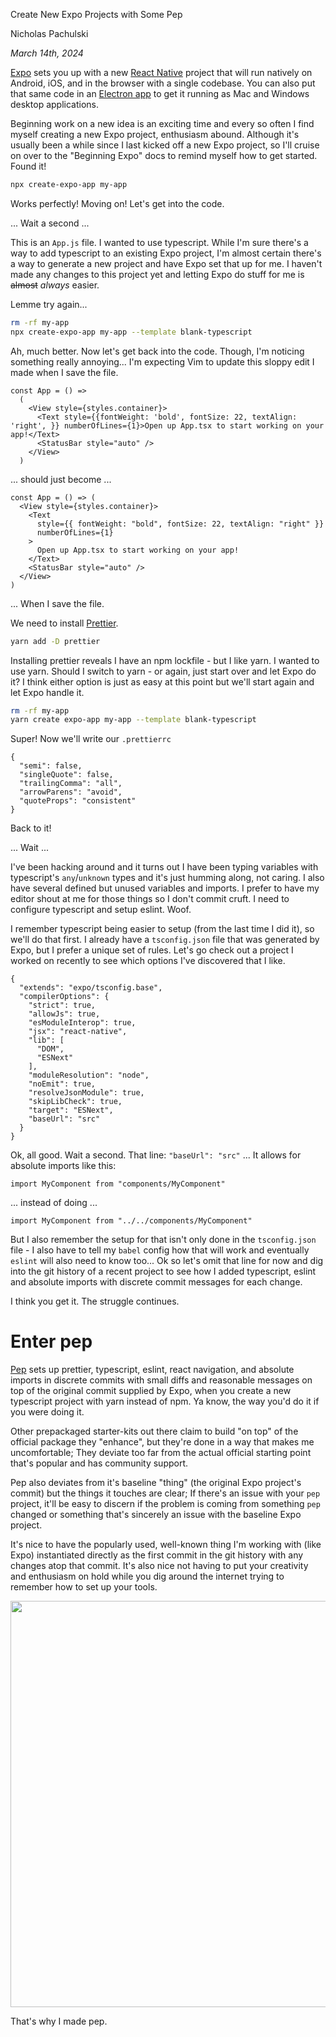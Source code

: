 Create New Expo Projects with Some Pep

Nicholas Pachulski

_March 14th, 2024_

[Expo](https://expo.dev) sets you up with a new [React Native](https://reactnative.dev) project that will run natively on Android, iOS, and in the browser with a single codebase.
You can also put that same code in an [Electron app](https://www.electronjs.org) to get it running as Mac and Windows desktop applications. <!--end-of-excerpt-->

Beginning work on a new idea is an exciting time and every so often I find myself creating a new Expo project, enthusiasm abound.
Although it's usually been a while since I last kicked off a new Expo project, so I'll cruise on over to the "Beginning Expo" docs to remind myself how to get started. Found it!

```bash
npx create-expo-app my-app
```

Works perfectly! Moving on! Let's get into the code.

... Wait a second ...

This is an `App.js` file.
I wanted to use typescript.
While I'm sure there's a way to add typescript to an existing Expo project, I'm almost certain there's a way to generate a new project and have Expo set that up for me.
I haven't made any changes to this project yet and letting Expo do stuff for me is ~~almost~~ _always_ easier.

Lemme try again...

```bash
rm -rf my-app
npx create-expo-app my-app --template blank-typescript
```

Ah, much better. Now let's get back into the code.
Though, I'm noticing something really annoying...
I'm expecting Vim to update this sloppy edit I made when I save the file.

<!-- {% raw %} -->

```
const App = () =>
  (
    <View style={styles.container}>
      <Text style={{fontWeight: 'bold', fontSize: 22, textAlign: 'right', }} numberOfLines={1}>Open up App.tsx to start working on your app!</Text>
      <StatusBar style="auto" />
    </View>
  )
```

<!-- {% endraw %} -->

... should just become ...

<!-- {% raw %} -->

```
const App = () => (
  <View style={styles.container}>
    <Text
      style={{ fontWeight: "bold", fontSize: 22, textAlign: "right" }}
      numberOfLines={1}
    >
      Open up App.tsx to start working on your app!
    </Text>
    <StatusBar style="auto" />
  </View>
)
```

<!-- {% endraw %} -->

... When I save the file.

We need to install [Prettier](https://prettier.io).

```bash
yarn add -D prettier
```

Installing prettier reveals I have an npm lockfile - but I like yarn.
I wanted to use yarn.
Should I switch to yarn - or again, just start over and let Expo do it?
I think either option is just as easy at this point but we'll start again and let Expo handle it.

```bash
rm -rf my-app
yarn create expo-app my-app --template blank-typescript
```

Super! Now we'll write our `.prettierrc`

```
{
  "semi": false,
  "singleQuote": false,
  "trailingComma": "all",
  "arrowParens": "avoid",
  "quoteProps": "consistent"
}
```

Back to it!

... Wait ...

I've been hacking around and it turns out I have been typing variables with typescript's `any`/`unknown` types and it's just humming along, not caring. I also have several defined but unused variables and imports. I prefer to have my editor shout at me for those things so I don't commit cruft. I need to configure typescript and setup eslint. Woof.

I remember typescript being easier to setup (from the last time I did it), so we'll do that first.
I already have a `tsconfig.json` file that was generated by Expo, but I prefer a unique set of rules.
Let's go check out a project I worked on recently to see which options I've discovered that I like.

```
{
  "extends": "expo/tsconfig.base",
  "compilerOptions": {
    "strict": true,
    "allowJs": true,
    "esModuleInterop": true,
    "jsx": "react-native",
    "lib": [
      "DOM",
      "ESNext"
    ],
    "moduleResolution": "node",
    "noEmit": true,
    "resolveJsonModule": true,
    "skipLibCheck": true,
    "target": "ESNext",
    "baseUrl": "src"
  }
}
```

Ok, all good. Wait a second. That line: `"baseUrl": "src"` ... It allows for absolute imports like this:

```
import MyComponent from "components/MyComponent"
```

... instead of doing ...

```
import MyComponent from "../../components/MyComponent"
```

But I also remember the setup for that isn't only done in the `tsconfig.json` file - I also have to tell my `babel` config how that will work and eventually `eslint` will also need to know too... Ok so let's omit that line for now and dig into the git history of a recent project to see how I added typescript, eslint and absolute imports with discrete commit messages for each change.

I think you get it.
The struggle continues.

# Enter pep

[Pep](https://github.com/pachun/pep) sets up prettier, typescript, eslint, react navigation, and absolute imports in discrete commits with small diffs and reasonable messages on top of the original commit supplied by Expo, when you create a new typescript project with yarn instead of npm.
Ya know, the way you'd do it if you were doing it.

Other prepackaged starter-kits out there claim to build "on top" of the official package they "enhance", but they're done in a way that makes me uncomfortable; They deviate too far from the actual official starting point that's popular and has community support.

Pep also deviates from it's baseline "thing" (the original Expo project's commit) but the things it touches are clear; If there's an issue with your `pep` project, it'll be easy to discern if the problem is coming from something `pep` changed or something that's sincerely an issue with the baseline Expo project.

It's nice to have the popularly used, well-known thing I'm working with (like Expo) instantiated directly as the first commit in the git history with any changes atop that commit.
It's also nice not having to put your creativity and enthusiasm on hold while you dig around the internet trying to remember how to set up your tools.

<img src="https://i.imgur.com/XlEyADo.png" width="650"/>

That's why I made pep.
